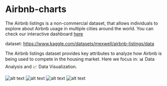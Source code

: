 # Airbnb-charts
The Airbnb listings is a non-commercial dataset, that allows individuals to explore about Airbnb usage in multiple cities around the world.
You can check our interactive dashboard [here](https://airbnb-charts-villanueva.streamlit.app/)


dataset: https://www.kaggle.com/datasets/mexwell/airbnb-listings/data


The Airbnb listings dataset provides key attributes to analyze how Airbnb is being used to compete in the housing market. Here we focus in: 📊 Data Analysis and 📈 Data Visualization.

![alt text](https://github.com/giulianavll/Airbnb-charts/blob/main/site_1.png)
![alt text](https://github.com/giulianavll/Airbnb-charts/blob/main/site_2.png)
![alt text](https://github.com/giulianavll/Airbnb-charts/blob/main/site_3.png)
![alt text](https://github.com/giulianavll/Airbnb-charts/blob/main/site_4.png)


